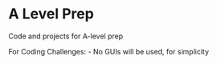 # A Level Prep
 Code and projects for A-level prep

For Coding Challenges:
	- No GUIs will be used, for simplicity
